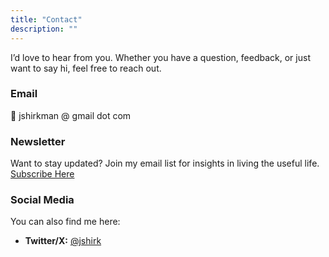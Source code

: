 ```yaml
---
title: "Contact"
description: ""
---
```


I’d love to hear from you. Whether you have a question, feedback, or just want to say hi, feel free to reach out.

### **Email**
📩 jshirkman @ gmail dot com

### **Newsletter**
Want to stay updated? Join my email list for insights in living the useful life.
[Subscribe Here](http://eepurl.com/IwFaP)

### **Social Media**
You can also find me here:  
- **Twitter/X:** [@jshirk](https://twitter.com/jshirk) 

